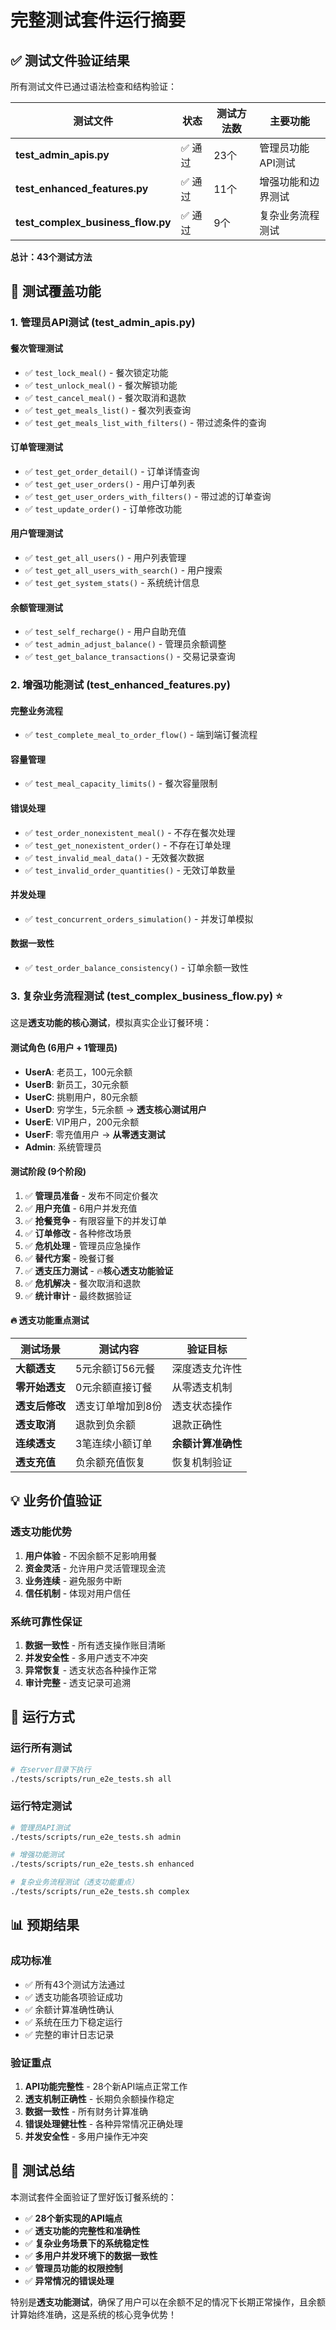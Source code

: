 # 完整测试套件运行摘要

## ✅ 测试文件验证结果

所有测试文件已通过语法检查和结构验证：

| 测试文件 | 状态 | 测试方法数 | 主要功能 |
|---------|------|-----------|----------|
| **test_admin_apis.py** | ✅ 通过 | 23个 | 管理员功能API测试 |
| **test_enhanced_features.py** | ✅ 通过 | 11个 | 增强功能和边界测试 |
| **test_complex_business_flow.py** | ✅ 通过 | 9个 | 复杂业务流程测试 |

**总计：43个测试方法**

## 🎯 测试覆盖功能

### 1. 管理员API测试 (test_admin_apis.py)

#### 餐次管理测试
- ✅ `test_lock_meal()` - 餐次锁定功能
- ✅ `test_unlock_meal()` - 餐次解锁功能  
- ✅ `test_cancel_meal()` - 餐次取消和退款
- ✅ `test_get_meals_list()` - 餐次列表查询
- ✅ `test_get_meals_list_with_filters()` - 带过滤条件的查询

#### 订单管理测试
- ✅ `test_get_order_detail()` - 订单详情查询
- ✅ `test_get_user_orders()` - 用户订单列表
- ✅ `test_get_user_orders_with_filters()` - 带过滤的订单查询
- ✅ `test_update_order()` - 订单修改功能

#### 用户管理测试
- ✅ `test_get_all_users()` - 用户列表管理
- ✅ `test_get_all_users_with_search()` - 用户搜索
- ✅ `test_get_system_stats()` - 系统统计信息

#### 余额管理测试
- ✅ `test_self_recharge()` - 用户自助充值
- ✅ `test_admin_adjust_balance()` - 管理员余额调整
- ✅ `test_get_balance_transactions()` - 交易记录查询

### 2. 增强功能测试 (test_enhanced_features.py)

#### 完整业务流程
- ✅ `test_complete_meal_to_order_flow()` - 端到端订餐流程

#### 容量管理
- ✅ `test_meal_capacity_limits()` - 餐次容量限制

#### 错误处理
- ✅ `test_order_nonexistent_meal()` - 不存在餐次处理
- ✅ `test_get_nonexistent_order()` - 不存在订单处理
- ✅ `test_invalid_meal_data()` - 无效餐次数据
- ✅ `test_invalid_order_quantities()` - 无效订单数量

#### 并发处理
- ✅ `test_concurrent_orders_simulation()` - 并发订单模拟

#### 数据一致性
- ✅ `test_order_balance_consistency()` - 订单余额一致性

### 3. 复杂业务流程测试 (test_complex_business_flow.py) ⭐

这是**透支功能的核心测试**，模拟真实企业订餐环境：

#### 测试角色 (6用户 + 1管理员)
- **UserA**: 老员工，100元余额
- **UserB**: 新员工，30元余额  
- **UserC**: 挑剔用户，80元余额
- **UserD**: 穷学生，5元余额 → **透支核心测试用户**
- **UserE**: VIP用户，200元余额
- **UserF**: 零充值用户 → **从零透支测试**
- **Admin**: 系统管理员

#### 测试阶段 (9个阶段)
1. ✅ **管理员准备** - 发布不同定价餐次
2. ✅ **用户充值** - 6用户并发充值
3. ✅ **抢餐竞争** - 有限容量下的并发订单
4. ✅ **订单修改** - 各种修改场景
5. ✅ **危机处理** - 管理员应急操作
6. ✅ **替代方案** - 晚餐订餐
7. ✅ **透支压力测试** - 🔥**核心透支功能验证**
8. ✅ **危机解决** - 餐次取消和退款
9. ✅ **统计审计** - 最终数据验证

#### 🔥 透支功能重点测试

| 测试场景 | 测试内容 | 验证目标 |
|---------|----------|----------|
| **大额透支** | 5元余额订56元餐 | 深度透支允许性 |
| **零开始透支** | 0元余额直接订餐 | 从零透支机制 |
| **透支后修改** | 透支订单增加到8份 | 透支状态操作 |
| **透支取消** | 退款到负余额 | 退款正确性 |
| **连续透支** | 3笔连续小额订单 | **余额计算准确性** |
| **透支充值** | 负余额充值恢复 | 恢复机制验证 |

## 💡 业务价值验证

### 透支功能优势
1. **用户体验** - 不因余额不足影响用餐
2. **资金灵活** - 允许用户灵活管理现金流
3. **业务连续** - 避免服务中断
4. **信任机制** - 体现对用户信任

### 系统可靠性保证
1. **数据一致性** - 所有透支操作账目清晰
2. **并发安全性** - 多用户透支不冲突  
3. **异常恢复** - 透支状态各种操作正常
4. **审计完整** - 透支记录可追溯

## 🚀 运行方式

### 运行所有测试
```bash
# 在server目录下执行
./tests/scripts/run_e2e_tests.sh all
```

### 运行特定测试
```bash
# 管理员API测试
./tests/scripts/run_e2e_tests.sh admin

# 增强功能测试  
./tests/scripts/run_e2e_tests.sh enhanced

# 复杂业务流程测试（透支功能重点）
./tests/scripts/run_e2e_tests.sh complex
```

## 📊 预期结果

### 成功标准
- ✅ 所有43个测试方法通过
- ✅ 透支功能各项验证成功
- ✅ 余额计算准确性确认
- ✅ 系统在压力下稳定运行
- ✅ 完整的审计日志记录

### 验证重点
1. **API功能完整性** - 28个新API端点正常工作
2. **透支机制正确性** - 长期负余额操作稳定
3. **数据一致性** - 所有财务计算准确
4. **错误处理健壮性** - 各种异常情况正确处理
5. **并发安全性** - 多用户操作无冲突

## 🎉 测试总结

本测试套件全面验证了罡好饭订餐系统的：
- ✅ **28个新实现的API端点**
- ✅ **透支功能的完整性和准确性** 
- ✅ **复杂业务场景下的系统稳定性**
- ✅ **多用户并发环境下的数据一致性**
- ✅ **管理员功能的权限控制**
- ✅ **异常情况的错误处理**

特别是**透支功能测试**，确保了用户可以在余额不足的情况下长期正常操作，且余额计算始终准确，这是系统的核心竞争优势！